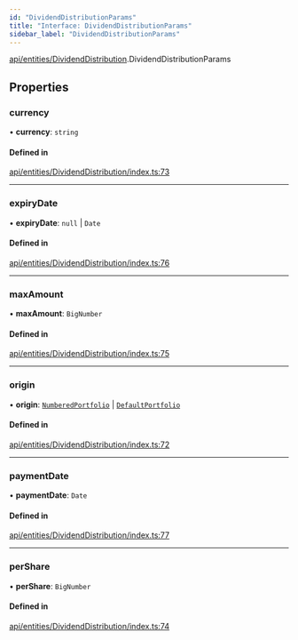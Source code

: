 ```yaml
---
id: "DividendDistributionParams"
title: "Interface: DividendDistributionParams"
sidebar_label: "DividendDistributionParams"
---
```


[api/entities/DividendDistribution](../../../../../modules/API/Entities/DividendDistribution/DividendDistribution.md).DividendDistributionParams

## Properties

### currency

• **currency**: `string`

#### Defined in

[api/entities/DividendDistribution/index.ts:73](https://github.com/PolymeshAssociation/polymesh-sdk/blob/2c78f6c34/src/api/entities/DividendDistribution/index.ts#L73)

___

### expiryDate

• **expiryDate**: ``null`` \| `Date`

#### Defined in

[api/entities/DividendDistribution/index.ts:76](https://github.com/PolymeshAssociation/polymesh-sdk/blob/2c78f6c34/src/api/entities/DividendDistribution/index.ts#L76)

___

### maxAmount

• **maxAmount**: `BigNumber`

#### Defined in

[api/entities/DividendDistribution/index.ts:75](https://github.com/PolymeshAssociation/polymesh-sdk/blob/2c78f6c34/src/api/entities/DividendDistribution/index.ts#L75)

___

### origin

• **origin**: [`NumberedPortfolio`](../../../../../classes/API/Entities/NumberedPortfolio/NumberedPortfolio.md) \| [`DefaultPortfolio`](../../../../../classes/API/Entities/DefaultPortfolio/DefaultPortfolio.md)

#### Defined in

[api/entities/DividendDistribution/index.ts:72](https://github.com/PolymeshAssociation/polymesh-sdk/blob/2c78f6c34/src/api/entities/DividendDistribution/index.ts#L72)

___

### paymentDate

• **paymentDate**: `Date`

#### Defined in

[api/entities/DividendDistribution/index.ts:77](https://github.com/PolymeshAssociation/polymesh-sdk/blob/2c78f6c34/src/api/entities/DividendDistribution/index.ts#L77)

___

### perShare

• **perShare**: `BigNumber`

#### Defined in

[api/entities/DividendDistribution/index.ts:74](https://github.com/PolymeshAssociation/polymesh-sdk/blob/2c78f6c34/src/api/entities/DividendDistribution/index.ts#L74)
